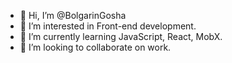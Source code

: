 - 👋 Hi, I’m @BolgarinGosha
- 👀 I’m interested in Front-end development.
- 🌱 I’m currently learning JavaScript, React, MobX.
- 💞️ I’m looking to collaborate on work.

<!---
BolgarinGosha/BolgarinGosha is a ✨ special ✨ repository because its `README.md` (this file) appears on your GitHub profile.
You can click the Preview link to take a look at your changes.
--->
